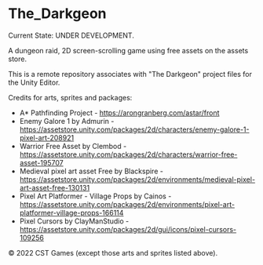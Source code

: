 # The_Darkgeon
Current State: UNDER DEVELOPMENT.

A dungeon raid, 2D screen-scrolling game using free assets on the assets store.

This is a remote repository associates with "The Darkgeon" project files for the Unity Editor.

Credits for arts, sprites and packages:
+ A* Pathfinding Project - https://arongranberg.com/astar/front
+ Enemy Galore 1 by Admurin - https://assetstore.unity.com/packages/2d/characters/enemy-galore-1-pixel-art-208921
+ Warrior Free Asset by Clembod - https://assetstore.unity.com/packages/2d/characters/warrior-free-asset-195707
+ Medieval pixel art asset Free by Blackspire - https://assetstore.unity.com/packages/2d/environments/medieval-pixel-art-asset-free-130131
+ Pixel Art Platformer - Village Props by Cainos - https://assetstore.unity.com/packages/2d/environments/pixel-art-platformer-village-props-166114
+ Pixel Cursors by ClayManStudio - https://assetstore.unity.com/packages/2d/gui/icons/pixel-cursors-109256

© 2022 CST Games (except those arts and sprites listed above).

